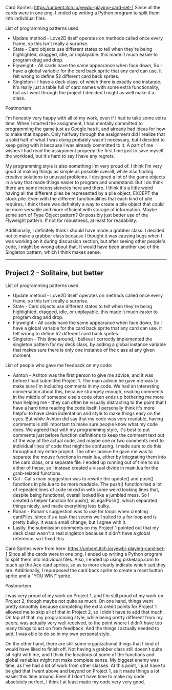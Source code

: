 Card Sprites: https://unbent.itch.io/yewbi-playing-card-set-1
Since all the cards were in one png, I ended up writing a Python program to split them into individual files.

List of programming patterns used
- Update method - Love2D itself operates on methods called once every frame, so this isn't really a surprise.
- State - Card objects use different states to tell when they're being highlighted, dragged, idle, or unplayable. this made it much easier to program drag and drop.
- Flyweight - All cards have the same appearance when face down, So I have a global variable for the card back sprite that any card can use. it felt wrong to define 52 different card back sprites.
- Singleton - I have a deck class, of which there is exactly one instance. It's really just a table full of card names with some extra functionality, but as I went through the project I decided I might as well make it a class.

Postmortem 

I'm honestly very happy with all of my work, even if I had to take some extra time. When I started the assignment, I had mentally committed to programming the game just as Google has it, and already had ideas for how to make that happen. Only halfway through the assignment did I realize that a solid half of what I was doing probably wasn't necessary, but I decided to keep going with it because I was already committed to it. A part of me wishes I had read the assignment properly the first time just to save myself the workload, but it's hard to say I have any regrets.

My programming style is also something I'm very proud of. I think I'm very good at making things as simple as possible overall, while also finding creative solutions to unusual problems. I designed a lot of the game objects in a way that made things easier to program and understand. But I do think there are some inconsistencies here and there. I think it's a little weird having all the different piles be represented by a pile object, EXCEPT the stock pile. Even with the different functionalities that each kind of pile requires, I think there was definitely a way to create a pile object that could be more versatile and more efficient with storage of information. Maybe some sort of Type Object pattern? Or possibly just better use of the Flyweight pattern. If not for robustness, at least for readability.

Additionally, I definitely think I should have made a grabber class. I decided not to make a grabber class because I  thought it was causing bugs when I was working on it during discussion section, but after seeing other people's code, I might be wrong about that. It would have been another use of the Singleton pattern, which I think makes sense.

---

## Project 2 - Solitaire, but better

List of programming patterns used
- Update method - Love2D itself operates on methods called once every frame, so this isn't really a surprise.
- State - Card objects use different states to tell when they're being highlighted, dragged, idle, or unplayable. this made it much easier to program drag and drop.
- Flyweight - All cards have the same appearance when face down, So I have a global variable for the card back sprite that any card can use. it felt wrong to define 52 different card back sprites.
- Singleton - This time around, I believe I correctly implemented the singleton pattern for my deck class, by adding a global instance variable that makes sure there is only one instance of the class at any given moment.

List of people who gave me feedback on my code:
- Ashton - Ashton was the first person to give me advice, and it was before I had submitted Project 1. The main advice he gave me was to make sure I'm including comments in my code. We had an interesting conversation about this, because strangely enough, reading comments in the middle of someone else's code often ends up bothering me more than helping me - they can often be visually distracting to the point that I have a hard time reading the code itself. I personally think it's more helpful to have clean indentation and style to make things easy on the eyes. But while Ashton did say that my code was very readable, having comments is still important to make sure people know what my code does. We agreed that with my programming style, it's best to put comments just before function definitions to keep the comment text out of the way of the actual code, and maybe one or two comments next to individual lines of code that might be confusing. I made sure to do this throughout my entire project. The other advice he gave me was to separate the mouse functions in main.lua, either by integrating them into the card class, or a separate file. I ended up running out of time to do either of these, so I instead created a visual divide in main.lua for the grab-related functions.
- Cal - Cal's main suggestion was to rewrite the update() and push() functions in pile.lua to be more readable. The push() function had a lot of repeated lines of code mixed in with some weird looking lines that, despite being functional, overall looked like a jumbled mess. So I created a helper function for push(), isLegalPush(), which separated things nicely, and made everything less bulky.
- Ronan - Ronan's suggestion was to use for loops when creating cardPiles, since it's a task that seems well suited to a for loop and is pretty bulky. It was a small change, but I agree with it.
- Lastly, the submission comments on my Project 1 pointed out that my deck class wasn't a real singleton because it didn't have a global reference, so I fixed this.

Card Sprites were from here: https://unbent.itch.io/yewbi-playing-card-set-1
Since all the cards were in one png, I ended up writing a Python program to split them into individual files.
Also, I ended up using piskelapp.com to touch up the Ace card sprites, so as to more clearly indicate which suit they are. Additionally, I repurposed the card back sprite to create a reset button sprite and a "YOU WIN!" sprite.

Postmortem

I was very proud of my work on Project 1, and I'm still proud of my work on Project 2, though maybe not quite as much. On one hand, things went pretty smoothly because completing the extra credit points for Project 1 allowed me to skip all of that in Project 2, so I didn't have to add that much. On top of that, my programming style, while being pretty different from my peers, was actually very well received, to the point where I didn't have too many things to act on from feedback. And the things I actually needed to add, I was able to do so in my own personal style.

On the other hand, there are still some organizational things that I kind of would have liked to finish off. Not having a grabber class still doesn't quite sit right with me, and I think the locations of some of the functions and global variables might not make complete sense. My biggest enemy was time, as I've had a lot of work from other classes. At this point, I just have to be glad that I went above and beyond on Project 1, as it made things a lot easier this time around. Even if I don't have time to make my code absolutely perfect, I think I at least made my code very very good.
